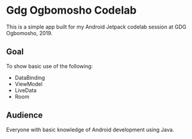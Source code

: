 Gdg Ogbomosho Codelab
=
This is a simple app built for my Android Jetpack codelab session at GDG Ogbomosho, 2019.

## Goal
To show basic use of the following:
- DataBinding
- ViewModel
- LiveData
- Room

## Audience
Everyone with basic knowledge of Android development using Java.